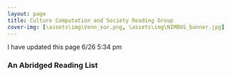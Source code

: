 ```yaml
---
layout: page
title: Culture Computation and Society Reading Group
cover-img: [\assets\img\Venn_xor.png, \assets\img\NIMBUS_banner.jpg]
---
```


I have updated this page 6/26 5:34 pm



### An Abridged Reading List
